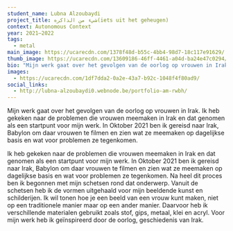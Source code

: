 ```yaml
---
student_name: Lubna Alzoubaydi
project_title: شيء من الذاكره(iets uit het geheugen)
context: Autonomous Context
year: 2021—2022
tags:
  - metal
main_image: https://ucarecdn.com/1378f48d-b55c-4bb4-98d7-18c117e91629/
thumb_image: https://ucarecdn.com/13609186-46ff-4461-a04d-ba24e47c0294/
bio: "Mijn werk gaat over het gevolgen van de oorlog op vrouwen in Irak. "
images:
  - https://ucarecdn.com/1df7dda2-0a2e-43a7-b92c-1048f4f80ad9/
social_links:
  - http://lubna-alzoubaydi0.webnode.be/portfolio-am-rwbh/
---
```

Mijn werk gaat over het gevolgen van de oorlog op vrouwen in Irak. Ik heb gekeken naar de problemen die vrouwen meemaken in Irak en dat genomen als een startpunt voor mijn werk. In Oktober 2021 ben ik gereisd naar Irak, Babylon om daar vrouwen te filmen en zien wat ze meemaken op dagelijkse basis en wat voor problemen ze tegenkomen.

Ik heb gekeken naar de problemen die vrouwen meemaken in Irak en dat genomen als een startpunt voor mijn werk. In Oktober 2021 ben ik gereisd naar Irak, Babylon om daar vrouwen te filmen en zien wat ze meemaken op dagelijkse basis en wat voor problemen ze tegenkomen. Na heel dit proces ben ik begonnen met mijn schetsen rond dat onderwerp. Vanuit de schetsen heb ik de vormen uitgehaald voor mijn beeldende kunst en schilderijen. Ik wil tonen hoe je een beeld van een vrouw kunt maken, niet op een traditionele manier maar op een ander manier. Daarvoor heb ik verschillende materialen gebruikt zoals stof, gips, metaal, klei en acryl. Voor mijn werk heb ik geïnspireerd door de oorlog, geschiedenis van Irak. 
